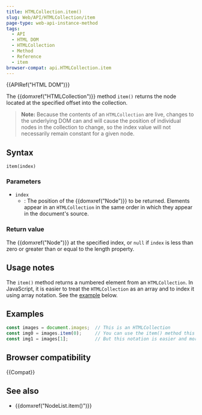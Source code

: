 ```yaml
---
title: HTMLCollection.item()
slug: Web/API/HTMLCollection/item
page-type: web-api-instance-method
tags:
  - API
  - HTML DOM
  - HTMLCollection
  - Method
  - Reference
  - item
browser-compat: api.HTMLCollection.item
---
```


{{APIRef("HTML DOM")}}

The {{domxref("HTMLCollection")}} method `item()`
returns the node located at the specified offset into the collection.

> **Note:** Because the contents of an `HTMLCollection` are
> live, changes to the underlying DOM can and will cause the position of individual
> nodes in the collection to change, so the index value will not necessarily remain
> constant for a given node.

## Syntax

```js-nolint
item(index)
```

### Parameters

- `index`
  - : The position of the {{domxref("Node")}} to be returned. Elements appear in an
    `HTMLCollection` in the same order in which they appear in the document's
    source.

### Return value

The {{domxref("Node")}} at the specified index, or `null` if
`index` is less than zero or greater than or equal to the length property.

## Usage notes

The `item()` method returns a numbered element from an
`HTMLCollection`. In JavaScript, it is easier to treat the
`HTMLCollection` as an array and to index it using array notation. See the
[example](#examples) below.

## Examples

```js
const images = document.images;  // This is an HTMLCollection
const img0 = images.item(0);     // You can use the item() method this way
const img1 = images[1];          // But this notation is easier and more common
```

## Browser compatibility

{{Compat}}

## See also

- {{domxref("NodeList.item()")}}
